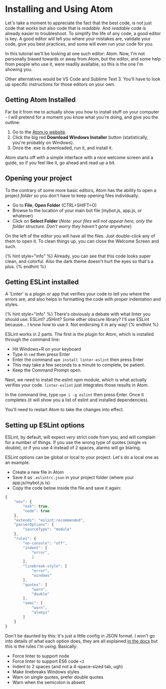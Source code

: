 # Installing and Using Atom

Let's take a moment to appreciate the fact that the best code, is not just code that _works_ but also code that is _readable_. And _readable_ code is already easier to troubleshoot. To simplify the life of any code, a good editor is key. A good editor will tell you where your mistakes are, validate your code, give you best practices, and some will even run your code for you.

In this tutorial we'll be looking at one such editor: Atom. Now, I'm not personally biased towards or away from Atom, but the editor, and some help from people who use it, were readily available, so this is the one I'm showing you.

Other alternatives would be VS Code and Sublime Text 3. You'll have to look up specific instructions for those editors on your own.

## Getting Atom Installed

Far be it from me to actually show you how to install stuff on your computer - I will pretend for a moment you know what you're doing, and give you the outline:

1. Go to the [Atom.io website](https://atom.io/).
2. Click the big red **Download Windows Installer** button \(statistically, you're probably on Windows\).
3. Once the .exe is downloaded, run it, and install it.

Atom starts off with a simple interface with a nice welcome screen and a guide, so if you feel like it, go ahead and read up a bit.

## Opening your project

To the contrary of some more basic editors, Atom has the ability to open a project _folder_ so you don't have to keep opening files individually.

* Go to **File**, **Open Folder** \(CTRL+SHIFT+O\)
* Browse to the location of your main bot file \(mybot.js, app.js, or whatever\)
* Click on **Select Folder** \(_Note: your files will not appear here, only the folder structure. Don't worry they haven't gone anywhere_\)

On the left of the editor you will have all the files. Just double-click any of them to open it. To clean things up, you can close the Welcome Screen and such.

{% hint style="info" %}
Already, you can see that this code looks super clean, and colorful. Also the dark theme doesn't hurt the eyes so that's a plus.
{% endhint %}

## Getting ESLint installed

A 'Linter' is a plugin or app that verifies your code to tell you where the errors are, and also helps in formatting the code with proper indentation and styles.

{% hint style="info" %}
There's obviously a debate with what linter you should use. ESLint? JSHint? Some other obscure library? I'll use ESLint because... I know how to use it. Not endorsing it in any way!
{% endhint %}

ESLint works in 2 parts. The first is the plugin for Atom, which is installed through the command line:

* Hit Windows+R on your keyboard
* Type in `cmd` then press Enter
* Enter the command `apm install linter-eslint` then press Enter
* This may take a few seconds to a minute to complete, be patient.
* Keep the Command Prompt open.

Next, we need to install the eslint npm module, which is what actually verifies your code. `linter-eslint` just integrates those results in Atom.

In the command line, type `npm i -g eslint` then press Enter. Once it completes \(it will show you a list of eslint and installed dependencies\).

You'll need to restart Atom to take the changes into effect.

## Setting up ESLint options

ESLint, by default, will expect _very_ strict code from you, and will complain for a number of things. If you use the wrong type of quotes \(single vs double\), or if you use 4 instead of 2 spaces, alarms will go blaring.

ESLint options can be global or local to your project. Let's do a local one as an example.

* Create a new file in Atom
* Save it as `.eslintrc.json` in your project folder \(where your app.js/mybot.js is\)
* Copy the code below inside the file and save it again:

```javascript
{
    "env": {
        "es6": true,
        "node": true
    },
    "extends": "eslint:recommended",
    "parserOptions": {
        "sourceType": "module"
    },
    "rules": {
        "no-console": "off",
        "indent": [
            "error",
            2
        ],
        "linebreak-style": [
            "error",
            "windows"
        ],
        "quotes": [
            "warn",
            "double"
        ],
        "semi": [
            "warn",
            "always"
        ]
    }
}
```

Don't be daunted by this: it's just a little config in JSON format. I won't go into details of what each option does, they are all explained [in the docs](http://eslint.org/docs/rules/) but this is the rules I'm using. Basically:

* Force linter to support node
* Force linter to support ES6 code `<3`
* Indent to 2 spaces \(and not a 4-space-sized tab, ugh\)
* Make linebreaks Windows styles
* Warn on single quotes, prefer double quotes
* Warn when the semicolon is absent

